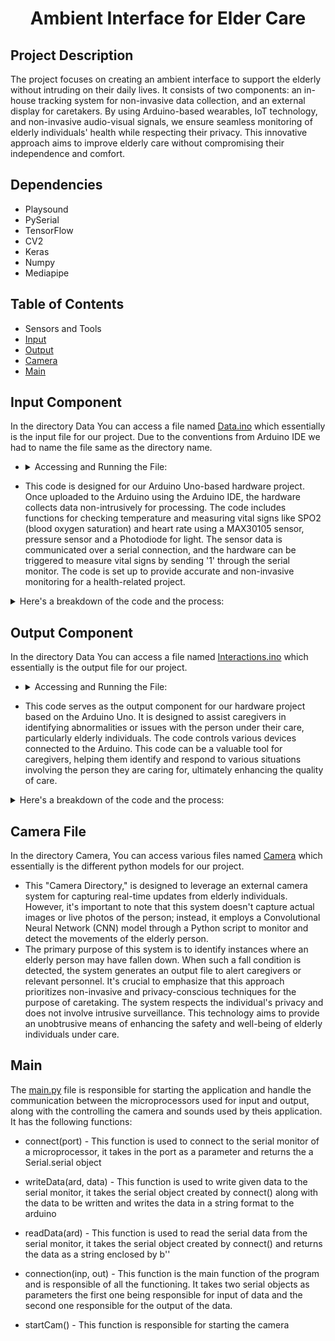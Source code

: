 # <p align= "center">Ambient Interface for Elder Care 

## Project Description
The project focuses on creating an ambient interface to support the elderly without intruding on their daily lives. It consists of two components: an in-house tracking system for non-invasive data collection, and an external display for caretakers. By using Arduino-based wearables, IoT technology, and non-invasive audio-visual signals, we ensure seamless monitoring of elderly individuals' health while respecting their privacy. This innovative approach aims to improve elderly care without compromising their independence and comfort.

## Dependencies
* Playsound
* PySerial
* TensorFlow
* CV2
* Keras
* Numpy
* Mediapipe

## Table of Contents
* Sensors and Tools
* [Input](https://github.com/kushagra1912/Ambient-Interface-for-Elder-Care/blob/main/README.md#input-component)
* [Output](https://github.com/kushagra1912/Ambient-Interface-for-Elder-Care/edit/main/README.md#output-component)
* [Camera](https://github.com/kushagra1912/Ambient-Interface-for-Elder-Care/edit/main/README.md#camera-file)
* [Main](https://github.com/kushagra1912/Ambient-Interface-for-Elder-Care/edit/main/README.md#main)

## Input Component
In the directory Data You can access a file named [Data.ino](https://github.com/kushagra1912/Ambient-Interface-for-Elder-Care/blob/main/Data/Data.ino) which essentially is the input file for our project. Due to the conventions from Arduino IDE we had to name the file same as the directory name. <br>
- <details>
  <summary> Accessing and Running the File: </summary>
  - Data > Data.ino > Arduino IDE > Connect Arduino with laptop > Run the file <br>
</details>

- This code is designed for our Arduino Uno-based hardware project. Once uploaded to the Arduino using the Arduino IDE, the hardware collects data non-intrusively for processing. The code includes functions for checking temperature and measuring vital signs like SPO2 (blood oxygen saturation) and heart rate using a MAX30105 sensor, pressure sensor and a Photodiode for light. The sensor data is communicated over a serial connection, and the hardware can be triggered to measure vital signs by sending '1' through the serial monitor. The code is set up to provide accurate and non-invasive monitoring for a health-related project.

<details> 
  <summary> Here's a breakdown of the code and the process: </summary>
    1. In the <b> setup() function </b>, it sets up serial communication, pin modes for LEDs, and initializes the MAX30105 sensor with specific configurations. <br>
    2. In the <b> loop() function </b>, the code listens for input from the serial monitor. If it receives '1', it triggers the checkSPO2() function. <br>
    3. The <b> checkHeat() function </b> reads an analog temperature sensor (connected to A0), calculates the temperature in degrees Celsius, and prints '1' to the serial  monitor if the temperature exceeds 20°C. <br>
    4. The <b> checkSPO2() function </b> measures SPO2 and heart rate using the **MAX30105 sensor**. It collects data over 100 samples, calculates important metrics, and reports the results to the serial monitor. <br>
    5. The calculated SPO2 and heart rate values are then processed and displayed for monitoring and analysis.<br>
</details>

## Output Component
In the directory Data You can access a file named [Interactions.ino](https://github.com/kushagra1912/Ambient-Interface-for-Elder-Care/blob/main/Data/Interactions.ino) which essentially is the output file for our project. <br>
- <details>
  <summary> Accessing and Running the File: </summary>
  - Data > Interactions.ino > Arduino IDE > Connect Arduino with laptop > Run the file <br>
</details>

- This code serves as the output component for our hardware project based on the Arduino Uno. It is designed to assist caregivers in identifying abnormalities or issues with the person under their care, particularly elderly individuals. The code controls various devices connected to the Arduino. This code can be a valuable tool for caregivers, helping them identify and respond to various situations involving the person they are caring for, ultimately enhancing the quality of care.

<details> 
  <summary> Here's a breakdown of the code and the process: </summary>
    1. It defines pin assignments for high-power (hP), mist (mP), and LED strip (lP) components, along with a general variable (x). <br>
    2. The code initializes the Adafruit NeoPixel library for controlling an LED strip with 50 LEDs. <br>
    3. In the setup() function, it sets up serial communication, pin modes for mist and high-power devices, and initializes the LED strip to start as white. <br>
    4. The loop() function continuously monitors serial input and activates corresponding functions based on the input. <br>
    5. Depending on the input received (1, 2, 3, or 4), it triggers functions to start mist, heat, display red lights (indicating issues), or display a pattern of green and yellow lights (indicating abnormalities). <br>
    6. The code provides caregivers with a visual indication of potential problems, allowing them to take appropriate action.
</details>

## Camera File
In the directory Camera, You can access various files named [Camera](https://github.com/kushagra1912/Ambient-Interface-for-Elder-Care/tree/main/Camera) which essentially is the different python models for our project. <br>

- This "Camera Directory," is designed to leverage an external camera system for capturing real-time updates from elderly individuals. However, it's important to note that this system doesn't capture actual images or live photos of the person; instead, it employs a Convolutional Neural Network (CNN) model through a Python script to monitor and detect the movements of the elderly person. <br>
- The primary purpose of this system is to identify instances where an elderly person may have fallen down. When such a fall condition is detected, the system generates an output file to alert caregivers or relevant personnel. It's crucial to emphasize that this approach prioritizes non-invasive and privacy-conscious techniques for the purpose of caretaking. The system respects the individual's privacy and does not involve intrusive surveillance. This technology aims to provide an unobtrusive means of enhancing the safety and well-being of elderly individuals under care.

## Main
The [main.py](https://github.com/kushagra1912/Ambient-Interface-for-Elder-Care/blob/main/main.py) file is responsible for starting the application and handle the communication between the microprocessors used for input and output, along with the controlling the camera and sounds used by theis application. It has the following functions:

- connect(port) - This function is used to connect to the serial monitor of a microprocessor, it takes in the port as a parameter and returns the a Serial.serial object

- writeData(ard, data) - This function is used to write given data to the serial monitor, it takes the serial object created by connect() along with the data to be written and writes the data in a string format to the arduino

- readData(ard) - This function is used to read the serial data from the serial monitor, it takes the serial object created by connect() and returns the data as a string enclosed by b''

- connection(inp, out) - This function is the main function of the program and is responsible of all the functioning. It takes two serial objects as parameters the first one being responsible for input of data and the second one responsible for the output of the data.

- startCam() - This function is responsible for starting the camera

